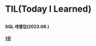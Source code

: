 # TIL(Today I Learned)
## 


#### SQL 레벨업(2023.08.)
#### [1장](https://github.com/aixuh23/TIL/blob/main/SQL%EB%A0%88%EB%B2%A8%EC%97%85) 
